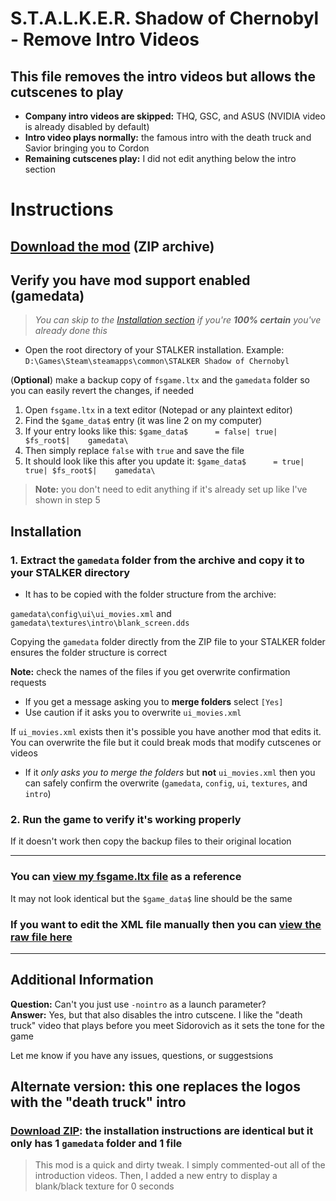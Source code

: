 # S.T.A.L.K.E.R. Shadow of Chernobyl - Remove Intro Videos

## This file removes the intro videos but allows the cutscenes to play

* **Company intro videos are skipped:** THQ, GSC, and ASUS (NVIDIA video is already disabled by default)
* **Intro video plays normally:** the famous intro with the death truck and Savior bringing you to Cordon
* **Remaining cutscenes play:** I did not edit anything below the intro section

# Instructions

## [Download the mod](https://github.com/ATeaDaze/ateadaze.github.io/raw/main/stalker_intro_tweak/stalker_no_intro_movies.zip) (ZIP archive)

## Verify you have mod support enabled (gamedata)

> *You can skip to the [Installation section](#installation) if you're **100% certain** you've already done this*

- Open the root directory of your STALKER installation. Example: `D:\Games\Steam\steamapps\common\STALKER Shadow of Chernobyl`

(**Optional**) make a backup copy of `fsgame.ltx` and the `gamedata` folder so you can easily revert the changes, if needed

1. Open `fsgame.ltx` in a text editor (Notepad or any plaintext editor)
2. Find the `$game_data$` entry (it was line 2 on my computer)
3. If your entry looks like this: `$game_data$      = false| true| $fs_root$|    gamedata\`
4. Then simply replace `false` with `true` and save the file
5. It should look like this after you update it: `$game_data$      = true| true| $fs_root$|    gamedata\`

> **Note:** you don't need to edit anything if it's already set up like I've shown in step 5


## Installation

### 1. Extract the `gamedata` folder from the archive and copy it to your STALKER directory

- It has to be copied with the folder structure from the archive:

`gamedata\config\ui\ui_movies.xml` and `gamedata\textures\intro\blank_screen.dds`

Copying the `gamedata` folder directly from the ZIP file to your STALKER folder ensures the folder structure is correct

**Note:** check the names of the files if you get overwrite confirmation requests
- If you get a message asking you to **merge folders** select `[Yes]`
- Use caution if it asks you to overwrite `ui_movies.xml`

If `ui_movies.xml` exists then it's possible you have another mod that edits it. You can overwrite the file but it could break mods that modify cutscenes or videos

- If it *only asks you to merge the folders* but **not** `ui_movies.xml` then you can safely confirm the overwrite (`gamedata`, `config`,  `ui`, `textures`, and `intro`)

### 2. Run the game to verify it's working properly

If it doesn't work then copy the backup files to their original location

-----

### You can [view my fsgame.ltx file](https://github.com/ATeaDaze/ateadaze.github.io/blob/main/stalker_intro_tweak/raw_files/fsgame.ltx) as a reference

It may not look identical but the `$game_data$` line should be the same

### If you want to edit the XML file manually then you can [view the raw file here](https://github.com/ATeaDaze/ateadaze.github.io/blob/main/stalker_intro_tweak/raw_files/ui_movies.xml)

-----

## Additional Information

**Question:** Can't you just use `-nointro` as a launch parameter?<br>
**Answer:** Yes, but that also disables the intro cutscene. I like the "death truck" video that plays before you meet Sidorovich as it sets the tone for the game

Let me know if you have any issues, questions, or suggestsions

## Alternate version: this one replaces the logos with the "death truck" intro

### [Download ZIP](https://github.com/ATeaDaze/ateadaze.github.io/raw/main/stalker_intro_tweak/stalker_intro_tweak-release.zip): the installation instructions are identical but it only has 1 `gamedata` folder and 1 file

> This mod is a quick and dirty tweak. I simply commented-out all of the introduction videos. Then, I added a new entry to display a blank/black texture for 0 seconds
